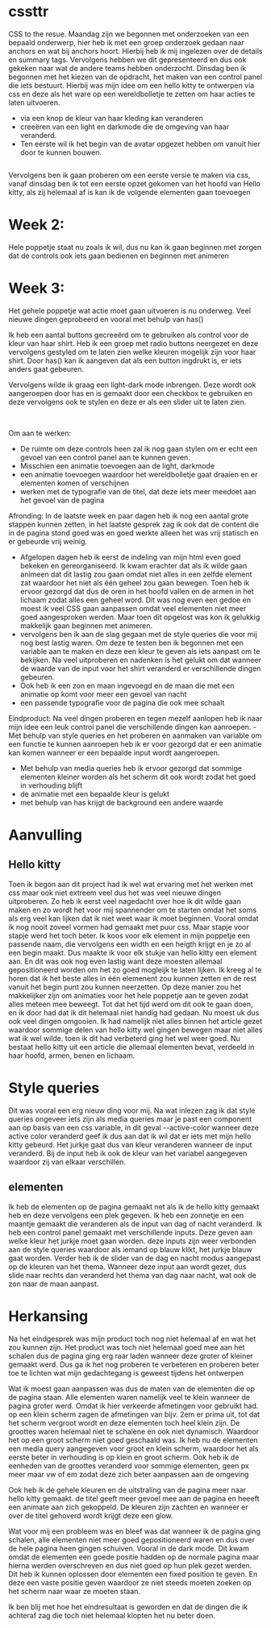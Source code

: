 # cssttr

CSS to the resue. 
Maandag zijn we begonnen met onderzoeken van een bepaald onderwerp, hier heb ik met een groep onderzoek gedaan naar anchors en wat bij anchors hoort. Hierbij heb ik mij ingelezen over de details en summary tags. 
Vervolgens hebben we dit gepresenteerd en dus ook gekeken naar wat de andere teams hebben onderzocht. 
Dinsdag ben ik begonnen met het kiezen van de opdracht, het maken van een control panel die iets bestuurt. Hierbij was mijn idee om een hello kitty te ontwerpen via css en deze als het ware op een wereldbolletje te zetten om haar acties te laten uitvoeren. 
- via een knop de kleur van haar kleding kan veranderen 
- creeëren van een light en darkmode die de omgeving van haar veranderd. 
- Ten eerste wil ik het begin van de avatar opgezet hebben om vanuit hier door te kunnen bouwen. 

<img src="images/IMG_8853.jpeg" alt="">

Vervolgens ben ik gaan proberen om een eerste versie te maken via css, vanaf dinsdag ben ik tot een eerste opzet gekomen van het hoofd van Hello kitty, als zij helemaal af is kan ik de volgende elementen gaan toevoegen 



# Week 2:
 Hele poppetje staat nu zoals ik wil, dus nu kan ik gaan beginnen met zorgen dat de controls ook iets gaan bedienen en beginnen met animeren 

# Week 3:
 Het gehele poppetje wat actie moet gaan uitvoeren is nu onderweg. Veel nieuwe dingen geprobeerd en vooral met behulp van has()

 Ik heb een aantal buttons gecreeërd om te gebruiken als control voor de kleur van haar shirt. 
 Heb ik een groep met radio buttons neergezet en deze vervolgens gestyled om te laten zien welke kleuren mogelijk zijn voor haar shirt. 
 Door has() kan ik aangeven dat als een button ingdrukt is, er iets anders gaat gebeuren. 

 Vervolgens wilde ik graag een light-dark mode inbrengen. Deze wordt ook aangeroepen door has en is gemaakt door een checkbox te gebruiken en deze vervolgens ook te stylen en deze er als een slider uit te laten zien. 

 <img src="images/Scherm­afbeelding 2025-03-13 om 16.01.45.png" alt="">

 <img src="images/Scherm­afbeelding 2025-03-13 om 16.02.05.png" alt="">

Om aan te werken:
 - De ruimte om deze controls heen zal ik nog gaan stylen om er echt een gevoel van een control panel aan te kunnen geven. 
 - Misschien een animatie toevoegen aan de light, darkmode 
 - een animatie toevoegen waardoor het wereldbolletje gaat draaien en er elementen komen of verschijnen 
 - werken met de typografie van de titel, dat deze iets meer meedoet aan het gevoel van de pagina


Afronding: 
In de laatste week en paar dagen heb ik nog een aantal grote stappen kunnen zetten, in het laatste gesprek zag ik ook dat de content die in de pagina stond goed was en goed werkte alleen het was vrij statisch en er gebeurde vrij weinig. 
- Afgelopen dagen heb ik eerst de indeling van mijn html even goed bekeken en gereorganiseerd. Ik kwam erachter dat als ik wilde gaan animeen dat dit lastig zou gaan omdat niet alles in een zelfde element zat waardoor het niet als één geheel zou gaan bewegen. Toen heb ik ervoor gezorgd dat dus de oren in het hoofd vallen en de armen in het lichaam zodat alles een geheel word. Dit was nog even een gedoe en moest ik veel CSS gaan aanpassen omdat veel elementen niet meer goed aangesproken werden. Maar toen dit opgelost was kon ik gelukkig makkelijk gaan beginnen met animeren. 
- vervolgens ben ik aan de slag gegaan met de style queries die voor mij nog best lastig waren. Om deze te testen ben ik begonnen met een variable aan te maken en deze een kleur te geven als iets aanpast om te bekijken. Na veel uitproberen en nadenken is het gelukt om dat wanneer de waarde van de input voor het shirt veranderd er verschillende dingen gebeuren. 
- Ook heb ik een zon en maan ingevoegd en de maan die met een animatie op komt voor meer een gevoel van nacht
- een passende typografie voor de pagina die ook mee schaalt 

Eindproduct: 
Na veel dingen proberen en tegen mezelf aanlopen heb ik naar mijn idee een leuk control panel die verschillende dingen kan aanroepen. - Met behulp van style queries en het proberen en aanmaken van variable om een functie te kunnen aanroepen heb ik er voor gezorgd dat er een animatie kan komen wanneer er een bepaalde input wordt aangeroepen. 
- Met behulp van media queries heb ik ervoor gezorgd dat sommige elementen kleiner worden als het scherm dit ook wordt zodat het goed in verhouding blijft 
- de animatie met een bepaalde kleur is gelukt 
- met behulp van has krijgt de background een andere waarde

# Aanvulling

## Hello kitty 
Toen ik begon aan dit project had ik wel wat ervaring met het werken met css maar ook niet extreem veel dus het was veel nieuwe dingen uitproberen. Zo heb ik eerst veel nagedacht over hoe ik dit wilde gaan maken en zo wordt het voor mij spannender om te starten omdat het soms als erg veel kan lijken dat ik niet weet waar ik moet beginnen. Vooral omdat ik nog nooit zoveel vormen had gemaakt met puur css. Maar stapje voor stapje werd het toch beter. Ik koos voor elk element in mijn poppetje een passende naam, die vervolgens een width en een heigth krijgt en je zo al een begin maakt. Dus maakte ik voor elk stukje van hello kitty een element aan. En dit was ook nog even lastig want deze moesten allemaal gepositioneerd worden om het zo goed mogleijk te laten lijken. Ik kreeg al te horen dat ik het beste alles in één elemenent zou kunnen zetten en de rest vanuit het begin punt zou kunnen neerzetten. Op deze manier zou het makkelijker zijn om animaties voor het hele poppetje aan te geven zodat alles meteen mee beweegt. Tot dat het tijd werd om dit ook te gaan doen, en ik door had dat ik dit helemaal niet handig had gedaan. Nu moest uk dus ook veel dingen omgooien. Ik had namelijk niet alles binnen het article gezet waardoor sommige delen van hello kitty wel gingen bewegen maar niet alles wat ik wel wilde. toen ik dit had verbeterd ging het wel weer goed. Nu bestaat hello kitty uit een article die allemaal elementen bevat, verdeeld in haar hoofd, armen, benen en lichaam. 

# Style queries
Dit was vooral een erg nieuw ding voor mij. Na wat inlezen zag ik dat style queries ongeveer iets zijn als media queries maar je past een component aan op basis van een css variable, in dit geval --active-color wanneer deze active color veranderd geef ik dus aan dat ik wil dat er iets met mijn hello kitty gebeurd. Het jurkje gaat dus van kleur veranderen wanneer de input veranderd. Bij de input heb ik ook de kleur van het variabel aangegeven waardoor zij van elkaar verschillen. 

## elementen 
Ik heb de elementen op de pagina gemaakt net als ik de hello kitty gemaakt heb en deze vervolgens een plek gegeven. Ik heb een zonnetje en een maantje gemaakt die veranderen als de input van dag of nacht veranderd. Ik heb een control panel gemaakt met verschillende inputs. Deze geven aan welke kleur het jurkje moet gaan worden. deze inputs zijn weer verbonden aan de style queries waardoor als iemand op blauw klikt, het jurkje blauw gaat worden. 
Verder heb ik de slider van de dag en nacht modus aangepast op de kleuren van het thema. Wanneer deze input aan wordt gezet, dus slide naar rechts dan veranderd het thema van dag naar nacht, wat ook de zon naar de maan aanpast. 

# Herkansing 
Na het eindgesprek was mijn product toch nog niet helemaal af en wat het zou kunnen zijn. Het product was toch niet helemaal goed mee aan het schalen dus de pagina ging erg raar laden wanneer deze groter of kleiner gemaakt werd. Dus ga ik het nog proberen te verbeteren en proberen beter toe te lichten wat mijn gedachtegang is geweest tijdens het ontwerpen

Wat ik moest gaan aanpassen was dus de maten van de elementen die op de pagina staan. Alle elementen waren namelijk veel te klein wanneer de pagina groter werd. Omdat ik hier verkeerde afmetingen voor gebruikt had. op een klein scherm zagen de afmetingen van bijv. 2em er prima uit, tot dat het scherm vergroot wordt en deze elementen toch heel klein zijn. De groottes waren helemaal niet te schalene en ook niet dynamisch. Waardoor het op een groot scherm niet goed geschaald was. 
    Ik heb nu de elementen een media query aangegeven voor groot en klein scherm, waardoor het als eerste beter in verhouding is op klein en groot scherm. 
    Ook heb ik de eenheden van de groottes veranderd voor sommige elementen, geen px meer maar vw of em zodat deze zich beter aanpassen aan de omgeving

Ook heb ik de gehele kleuren en de uitstraling van de pagina meer naar hello kitty gemaakt. de titel geeft meer gevoel mee aan de pagina en heeeft een animate aan zich gekoppeld. De kleuren zijn zachten en wanneer er over de titel gehoverd wordt krijgt deze een glow. 

Wat voor mij een probleem was en bleef was dat wanneer ik de pagina ging schalen, alle elementen niet meer goed gepositioneerd waren en dus over de hele pagina heen gingen schuiven. Vooral in de dark mode. Dit kwam omdat de elementen een goede positie hadden op de normale pagina maar hierna werden overschreven en dus niet goed op hun plek gezet werden. Dit heb ik kunnen oplossen door elementen een fixed position te geven. En deze een vaste positie geven waardoor ze niet steeds moeten zoeken op het scherm naar waar ze moeten staan. 

Ik ben blij met hoe het eindresultaat is geworden en dat de dingen die ik achteraf zag die toch niet helemaal klopten het nu beter doen. 

